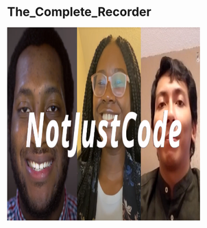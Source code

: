 # The_Complete_Recorder

<img src="https://github.com/NotJustCode3/The_Complete_Recorder/blob/main/Documentation/Miscellaneous/NotJustCode.png" width="450" height="450">
